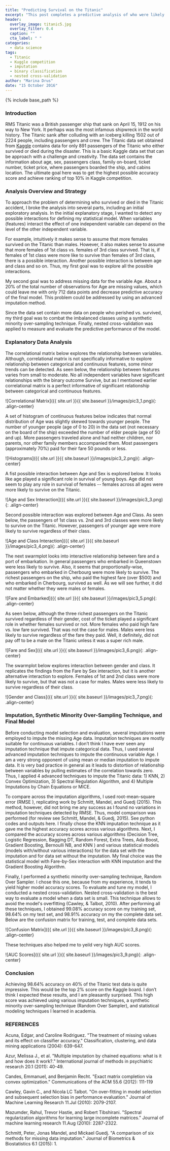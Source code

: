 ```yaml
---
title: "Predicting Survival on the Titanic"
excerpt: "This post completes a predictive analysis of who were likely to survive on the Titanic"
header:
  overlay_image: titanic5.jpg
  overlay_filter: 0.4
  caption: ""
  cta_label: " "
categories:
  - data science
tags:
  - Titanic
  - Kuggle competition
  - imputation
  - binary classification 
  - nested cross-validation
author: "Marina Drus"
date: "15 October 2016"
---
```


{% include base_path %}

### Introduction

RMS Titanic was a British passenger ship that sank on April 15, 1912 on his way to New York. It perhaps was the most infamous shipwreck in the world history. The Titanic sank after colluding with an iceberg killing 1502 out of 2224 people, including passengers and crew. The Titanic data set obtained from [Kaggle](https://www.kaggle.com/c/titanic/data) contains data for only 891 passengers of the Titanic who either survived or died during the disaster. This is a basic Kaggle data set that can be approach with a challenge and creativity. The data set contains the information about age, sex, passengers class, family on-board, ticket number, ticket price, where passengers boarded the ship, and cabins location. The ultimate goal here was to get the highest possible accuracy score and achieve ranking of top 10% in Kaggle competition.

### Analysis Overview and Strategy

To approach the problem of determining who survived or died in the Titanic accident, I broke the analysis into several parts, including an initial exploratory analysis. In the initial explanatory stage, I wanted to detect any possible interactions for defining my statistical model. When variables (features) interact the effect of one independent variable can depend on the level of the other independent variable.

For example, intuitively it makes sense to assume that more females survived on the Titanic than males. However, it also makes sense to assume that more females of 1st class vs. females of 3rd class survived. That is, if females of 1st class were more like to survive than females of 3rd class, there is a possible interaction. Another possible interaction is between age and class and so on. Thus, my first goal was to explore all the possible interactions. 

My second goal was to address missing data for the variable Age. About a 20% of the total number of observations for Age are missing values, which could leave me with only 712 data points and decrease predictive accuracy of the final model. This problem could be addressed by using an advanced imputation method. 

Since the data set contain more data on people who perished vs. survived, my third goal was to combat the imbalanced classes using a synthetic minority over-sampling technique. Finally, nested cross-validation was applied to measure and evaluate the predictive performance of the model.

### Explanatory Data Analysis 

The correlational matrix below explores the relationship between variables. Although, correlational matrix is not specifically informative to explore relationship between categorical and continuous features, some minor trends can be detected.  As seen below, the relationship between features varies from small to moderate. No all independent variables have significant relationships with the binary outcome Survive, but as I mentioned earlier correlational matrix is a perfect informative of significant relationship between categorical and continuous features. 


![Correlational Matrix]({{ site.url }}{{ site.baseurl }}/images/pic3_1.png){: .align-center} 


A set of histogram of continuous features below indicates that normal distribution of Age was slightly skewed towards younger people. The number of younger people (age of 0 to 20) in the data set (not necessary on the board of the ship) exceeded the number of elder people (age of 50 and up). More passengers traveled alone and had neither children, nor parents, nor other family members accompanied them. Most passengers (approximately 70%) paid for their fare 50 pounds or less.


![Histograms]({{ site.url }}{{ site.baseurl }}/images/pic3_2.png){: .align-center} 


A fist possible interaction between Age and Sex is explored below. It looks like age played a significant role in survival of young boys. Age did not seem to play any role in survival of females -- females across all ages were more likely to survive on the Titanic.


![Age and Sex Interaction]({{ site.url }}{{ site.baseurl }}/images/pic3_3.png){: .align-center} 


Second possible interaction was explored between Age and Class. As seen below, the passengers of 1st class vs. 2nd and 3rd classes were more likely to survive on the Titanic. However, passengers of younger age were more likely to survive regardless of their class. 


![Age and Class Interaction]({{ site.url }}{{ site.baseurl }}/images/pic3_4.png){: .align-center} 


The next swarmplot looks into interactive relationship between fare and a port of embarkation. In general passengers who embarked in Queenstown were less likely to survive. Also, it seems that proportionally-wise, passengers who embarked in Cherbourg were more likely to survive. The richest passengers on the ship, who paid the highest fare (over $500) and who embarked in Cherbourg, survived as well. As we will see further, it did not matter whether they were males or females. 


![Fare and Embarked]({{ site.url }}{{ site.baseurl }}/images/pic3_5.png){: .align-center}


As seen below, although the three richest passengers on the Titanic survived regardless of their gender, cost of the ticket played a significant role in whether females survived or not. More females who paid high fare vs. low fare survived. That was not the case for males. Males were less likely to survive regardless of the fare they paid. Well, it definitely, did not pay off to be a male on the Titanic unless it was a super rich male. 

 
![Fare and Sex]({{ site.url }}{{ site.baseurl }}/images/pic3_6.png){: .align-center}


The swarmplot below explores interaction between gender and class. It replicates the findings from the Fare by Sex interaction, but it is another alternative interaction to explore. Females of 1st and 2nd class were more likely to survive, but that was not a case for males. Males were less likely to survive regardless of their class. 


![Gender and Class]({{ site.url }}{{ site.baseurl }}/images/pic3_7.png){: .align-center}


### Imputation, Synthetic Minority Over-Sampling Technique, and Final Model

Before conducting model selection and evaluation, several imputations were employed to impute the missing Age data. Imputation techniques are mostly suitable for continuous variables. I don’t think I have ever seen any imputation technique that impute categorical data. Thus, I used several advanced imputation techniques to impute the continuous variable Age. I am a very strong opponent of using mean or median imputation to impute data. It is very bad practice in general as it leads to distortion of relationship between variables by pulling estimates of the correlation towards zero. Thus, I applied 4 advanced techniques to impute the Titanic data: 1) KNN, 2) Convex Optimization, 3) Spectral Regulation Algorithm, and 4) Multiple Imputations by Chain Equations or MICE. 

To compare across the imputation algorithms, I used root-mean-square error (RMSE ), replicating work by Schmitt, Mandel, and Guedj (2015). This method, however, did not bring me any success as I found no variations in imputation techniques detected by RMSE. Thus, model comparison was performed (for review see Schmitt, Mandel, & Guedj, 2015). See python codes and outputs here. I finally chose the KNN imputation technique as it gave me the highest accuracy scores across various algorithms. Next, I compared the accuracy scores across various algorithms (Decision Tree, Logistic Regression, Bagging DT, Random Forest, Extra Trees, Ada Boost, Gradient Boosting, Bernoulli NB, and KNN ) and various statistical models (models with/without various interactions) for the data set with the imputation and for data set without the imputation. My final choice was the statistical model with Fare-by-Sex interaction with KNN imputation and the Gradient Boosting Algorithm.

Finally, I performed a synthetic minority over-sampling technique, Random Over Sampler. I chose this one, because from my experience, it tends to yield higher model accuracy scores. To evaluate and tune my model, I conducted a nested cross-validation. Nested cross-validation is the best way to evaluate a model when a data set is small. This technique allows to avoid the model's overfitting (Cawley, & Talbot, 2010). After performing all these techniques, I obtained 99.08% accuracy score on my training set, 98.64% on my test set, and 98.91% accuracy on my the complete data set. Below are the confusion matrix for training, test, and complete data sets.


![Confusion Matrix]({{ site.url }}{{ site.baseurl }}/images/pic3_8.png){: .align-center}


These techniques also helped me to yeild very high AUC scores. 


![AUC Scores]({{ site.url }}{{ site.baseurl }}/images/pic3_9.png){: .align-center}


### Conclusion

Achieving 98.64% accuracy on 40% of the Titanic test data is quite impressive. This would be the top 2% score on the Kaggle board. I don’t think I expected these results, and I am pleasantly surprised. This high score was achieved using various imputation techniques, a synthetic minority over-sampling technique (Random Over Sampler), and statistical modeling techniques I learned in academia. 


### REFERENCES

Acuna, Edgar, and Caroline Rodriguez. "The treatment of missing values and its effect on classifier accuracy." Classification, clustering, and data mining applications (2004): 639-647.

Azur, Melissa J., et al. "Multiple imputation by chained equations: what is it and how does it work?." International journal of  methods in psychiatric research 20.1 (2011): 40-49.

Candes, Emmanuel, and Benjamin Recht. "Exact matrix completion via convex optimization." Communications of the ACM 55.6 (2012): 111-119

Cawley, Gavin C., and Nicola LC Talbot. "On over-fitting in model selection and subsequent selection bias in performance evaluation." Journal of Machine Learning Research 11.Jul (2010): 2079-2107.

Mazumder, Rahul, Trevor Hastie, and Robert Tibshirani. "Spectral regularization algorithms for learning large incomplete matrices." Journal of machine learning research 11.Aug (2010): 2287-2322.

Schmitt, Peter, Jonas Mandel, and Mickael Guedj. "A comparison of six methods for missing data imputation." Journal of Biometrics & Biostatistics 6.1 (2015): 1.





















